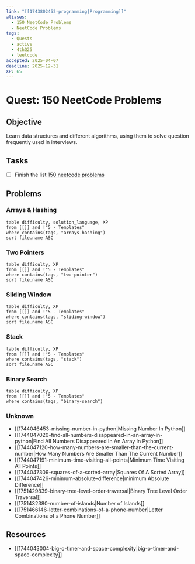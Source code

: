 ```yaml
---
link: "[[1743802452-programming|Programming]]"
aliases:
  - 150 NeetCode Problems
  - NeetCode Problems
tags:
  - Quests
  - active
  - 4thQ25
  - leetcode
accepted: 2025-04-07
deadline: 2025-12-31
XP: 65
---
```

# Quest: 150 NeetCode Problems
## Objective
Learn data structures and different algorithms, using them to solve question frequently used in interviews.
## Tasks
- [ ] Finish the list [150 neetcode problems](https://neetcode.io/practice)
## Problems
### Arrays & Hashing
```dataview
table difficulty, solution_language, XP
from [[]] and !"5 - Templates"
where contains(tags, "arrays-hashing")
sort file.name ASC
```
### Two Pointers
```dataview
table difficulty, XP
from [[]] and !"5 - Templates"
where contains(tags, "two-pointer")
sort file.name ASC
```
### Sliding Window
```dataview
table difficulty, XP
from [[]] and !"5 - Templates"
where contains(tags, "sliding-window")
sort file.name ASC
```
### Stack
```dataview
table difficulty, XP
from [[]] and !"5 - Templates"
where contains(tags, "stack")
sort file.name ASC
```
### Binary Search
```dataview
table difficulty, XP
from [[]] and !"5 - Templates"
where contains(tags, "binary-search")
```
### Unknown
- [[1744046453-missing-number-in-python|Missing Number In Python]]
- [[1744047020-find-all-numbers-disappeared-in-an-array-in-python|Find All Numbers Disappeared In An Array In Python]]
- [[1744047120-how-many-numbers-are-smaller-than-the-current-number|How Many Numbers Are Smaller Than The Current Number]]
- [[1744047191-minimum-time-visiting-all-points|Minimum Time Visiting All Points]]
- [[1744047309-squares-of-a-sorted-array|Squares Of A Sorted Array]]
- [[1744047426-minimum-absolute-difference|minimum Absolute Difference]]
- [[1751429839-binary-tree-level-order-traversal|Binary Tree Level Order Traversal]]
- [[1751432380-number-of-islands|Number of Islands]]
- [[1751466146-letter-combinations-of-a-phone-number|Letter Combinations of a Phone Number]]




## Resources
- [[1744043004-big-o-timer-and-space-complexity|big-o-timer-and-space-complexity]]
